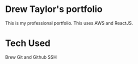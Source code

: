 # Drew Taylor's portfolio

This is my professional portfolio. This uses AWS and ReactJS.

# Tech Used

Brew
Git and Github
SSH
